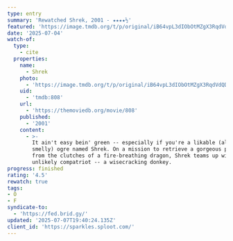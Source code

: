 ```yaml
---
type: entry
summary: 'Rewatched Shrek, 2001 - ★★★★½'
featured: 'https://image.tmdb.org/t/p/original/iB64vpL3dIObOtMZgX3RqdVdQDc.jpg'
date: '2025-07-04'
watch-of:
  type:
    - cite
  properties:
    name:
      - Shrek
    photo:
      - 'https://image.tmdb.org/t/p/original/iB64vpL3dIObOtMZgX3RqdVdQDc.jpg'
    uid:
      - 'tmdb:808'
    url:
      - 'https://themoviedb.org/movie/808'
    published:
      - '2001'
    content:
      - >-
        It ain't easy bein' green -- especially if you're a likable (albeit
        smelly) ogre named Shrek. On a mission to retrieve a gorgeous princess
        from the clutches of a fire-breathing dragon, Shrek teams up with an
        unlikely compatriot -- a wisecracking donkey.
progress: finished
rating: '4.5'
rewatch: true
tags:
- O
- F
syndicate-to:
  - 'https://fed.brid.gy/'
updated: '2025-07-07T19:40:24.135Z'
client_id: 'https://sparkles.sploot.com/'
---
```


